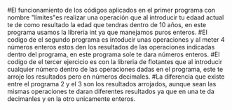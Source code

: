 #El funcionamiento de los códigos aplicados en el primer programa con nombre "límites"es realizar una operación que al introducir tu edaad actual te de como resultado la edad que tendras dentro de 10 años, en este programa usamos la libreria int ya que manejamos puros enteros.
#El codigo de el segundo programa es intoducir unas operaciones y al meter 4 números enteros estos den los resultados de las operaciones indicadas dentro del programa, en este programa sole te dara números enteros.
#El codigo de el tercer ejercicio es con la libreria de flotantes que al introducir cualquier número dentro de las operaciones dadas en el programa, este te arroje los resultados pero en números decimales.
#La diferencia que existe entre el programa 2 y el 3 son los resultados arrojados, aunque sean las mismas operaciones te daran diferentes resultados ya que en una te da decimanles y en la otro unicamente enteros.
